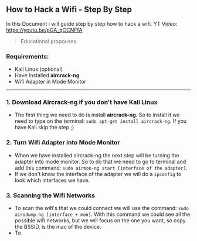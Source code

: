 ## How to Hack a Wifi - Step By Step

In this Document i will guide step by step how to hack a wifi. YT Video: https://youtu.be/pGA_qOCNFfA


> Educational propouses



### Requirements:
- Kali Linux (optional)
- Have Installed **aircrack-ng**
- Wifi Adapter in Mode Monitor

---


### 1. Download Aircrack-ng if you don't have Kali Linux
- The first thing we need to do is install **aircrack-ng**. So to install it we need to type on the terminal: ```sudo apt-get install aircrack-ng```. If you have Kali skip the step ;)

### 2. Turn Wifi Adapter into Mode Monitor
- When we have installed aircrack-ng the next step will be turning the adapter into mode monitor. So to do that we need to go to terminal and add this command: ```sudo airmon-ng start [interface of the adapter]```.
- If we don't know the interface of the adapter we will do a ```ipconfig``` to look which interfaces we have.

### 3. Scanning the Wifi Networks
- To scan the wifi's that we could connect we will use the command: ```sudo airodump-ng [interface + mon]```. With this command we could see all the possible wifi networks, but we will focus on the one you want, so copy the BSSID, is the mac of the device.
- To 
